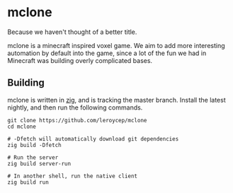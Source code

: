 # mclone

Because we haven't thought of a better title.

mclone is a minecraft inspired voxel game. We aim to add more interesting automation by default into the game, since a lot of the fun we had in Minecraft was building overly complicated bases.

## Building

mclone is written in [zig](https://ziglang.org/), and is tracking the master branch. Install the latest nightly, and then run the following commands.

```shell
git clone https://github.com/leroycep/mclone
cd mclone

# -Dfetch will automatically download git dependencies
zig build -Dfetch

# Run the server
zig build server-run

# In another shell, run the native client
zig build run
```
